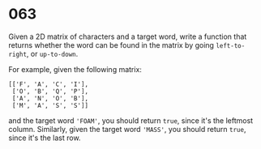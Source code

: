 [_metadata_:difficulty]:-  "Easy"
[_metadata_:asker]:-       "Microsoft"
[_metadata_:tags]:-        "matrix"

# 063

Given a 2D matrix of characters and a target word, write a function that returns whether the word can be found in the matrix by going `left-to-right`, or `up-to-down`.

For example, given the following matrix:

```
[['F', 'A', 'C', 'I'],
 ['O', 'B', 'Q', 'P'],
 ['A', 'N', 'O', 'B'],
 ['M', 'A', 'S', 'S']]
```

and the target word `'FOAM'`, you should return `true`, since it's the leftmost column. Similarly, given the target word `'MASS'`, you should return `true`, since it's the last row.
